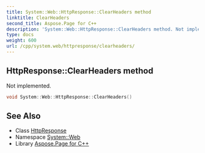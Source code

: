 ```yaml
---
title: System::Web::HttpResponse::ClearHeaders method
linktitle: ClearHeaders
second_title: Aspose.Page for C++
description: 'System::Web::HttpResponse::ClearHeaders method. Not implemented in C++.'
type: docs
weight: 600
url: /cpp/system.web/httpresponse/clearheaders/
---
```

## HttpResponse::ClearHeaders method


Not implemented.

```cpp
void System::Web::HttpResponse::ClearHeaders()
```

## See Also

* Class [HttpResponse](../)
* Namespace [System::Web](../../)
* Library [Aspose.Page for C++](../../../)
